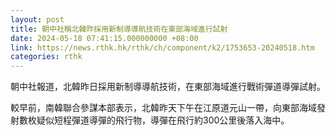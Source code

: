 ```yaml
---
layout: post
title: 朝中社稱北韓昨採用新制導導航技術在東部海域進行試射
date: 2024-05-18 07:41:15.000000000 +08:00
link: https://news.rthk.hk/rthk/ch/component/k2/1753653-20240518.htm
categories: rthk
---
```


朝中社報道，北韓昨日採用新制導導航技術，在東部海域進行戰術彈道導彈試射。

較早前，南韓聯合參謀本部表示，北韓昨天下午在江原道元山一帶，向東部海域發射數枚疑似短程彈道導彈的飛行物，導彈在飛行約300公里後落入海中。
